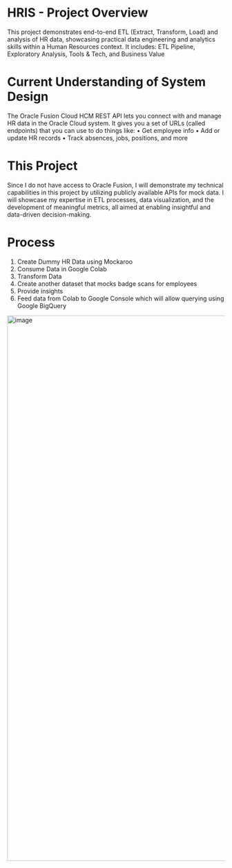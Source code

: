 # HRIS - Project Overview
This project demonstrates end-to-end ETL (Extract, Transform, Load) and analysis of HR data, showcasing practical data engineering and analytics skills within a Human Resources context. It includes: ETL Pipeline, Exploratory Analysis, Tools &amp; Tech, and Business Value

# Current Understanding of System Design
The Oracle Fusion Cloud HCM REST API lets you connect with and manage HR data in the Oracle Cloud system. It gives you a set of URLs (called endpoints) that you can use to do things like:
	•	Get employee info
	•	Add or update HR records
	•	Track absences, jobs, positions, and more


# This Project
Since I do not have access to Oracle Fusion, I will demonstrate my technical capabilities in this project by utilizing publicly available APIs for mock data. I will showcase my expertise in ETL processes, data visualization, and the development of meaningful metrics, all aimed at enabling insightful and data-driven decision-making.

# Process
1. Create Dummy HR Data using Mockaroo
2. Consume Data in Google Colab
3. Transform Data
4. Create another dataset that mocks badge scans for employees
5. Provide insights
6. Feed data from Colab to Google Console which will allow querying using Google BigQuery

<img width="1261" alt="image" src="https://github.com/user-attachments/assets/5ff0c508-bce6-4c55-9d59-81e8c99967f3" />



